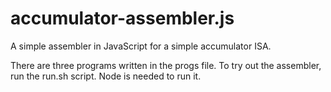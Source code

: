 # accumulator-assembler.js
A simple assembler in JavaScript for a simple accumulator ISA.

There are three programs written in the progs file. To try out the assembler, run the run.sh script. Node is needed to run it.
